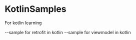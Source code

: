 # KotlinSamples
For kotlin learning

--sample for retrofit in kotlin
--sample for viewmodel in kotlin
